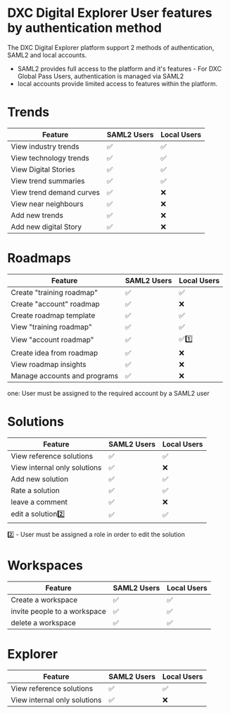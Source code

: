 # DXC Digital Explorer User features by authentication method

The DXC Digital Explorer platform support 2 methods of authentication, SAML2 and local accounts.

- SAML2 provides full access to the platform and it's features - For DXC Global Pass Users, authentication is managed via SAML2
- local accounts provide limited access to features within the platform.


# Trends

| Feature | SAML2 Users | Local Users
|---|---|---|
|View industry trends | :white_check_mark:	 | :white_check_mark:	
|View technology trends| :white_check_mark:	| :white_check_mark:	
|View Digital Stories | :white_check_mark:	| :white_check_mark:	
|View trend summaries| :white_check_mark:	 | :white_check_mark:	 
|View trend demand curves | :white_check_mark:	 | :x:
|View near neighbours| :white_check_mark:	 | :x:
|Add new trends | :white_check_mark:	 | :x:
|Add new digital Story |  :white_check_mark:	 | :x:


# Roadmaps

| Feature | SAML2 Users | Local Users
|---|---|---|
|Create "training roadmap"| :white_check_mark:	 | :white_check_mark:	
|Create "account" roadmap |  :white_check_mark:	 | :x:
|Create roadmap template |  :white_check_mark:	 | :white_check_mark:	
|View "training roadmap"| :white_check_mark:	 | :white_check_mark:
|View "account roadmap"| :white_check_mark:	 | :white_check_mark::one:
|Create idea from roadmap|  :white_check_mark:	 | :x: 
|View roadmap insights |  :white_check_mark:	 | :x: 
|Manage accounts and programs |  :white_check_mark:	 | :x: 

one: User must be assigned to the required account by a SAML2 user


# Solutions

| Feature | SAML2 Users | Local Users
|---|---|---|
|View reference solutions| :white_check_mark:	 | :white_check_mark:
|View internal only solutions| :white_check_mark:	 | :x:
|Add new solution | :white_check_mark:	 | :white_check_mark:
|Rate a solution |:white_check_mark:	 | :white_check_mark:
|leave a comment |:white_check_mark:	 | :x:
|edit a solution:two: |:white_check_mark:	 | :white_check_mark:

:two: - User must be assigned a role in order to edit the solution


# Workspaces

| Feature | SAML2 Users | Local Users
|---|---|---|
|Create a workspace|:white_check_mark:	 | :white_check_mark:
|invite people to a workspace|:white_check_mark:	 | :white_check_mark:
|delete a workspace|:white_check_mark:	 | :white_check_mark:


# Explorer
| Feature | SAML2 Users | Local Users
|---|---|---|
|View reference solutions| :white_check_mark:	 | :white_check_mark:
|View internal only solutions| :white_check_mark:	 | :x: